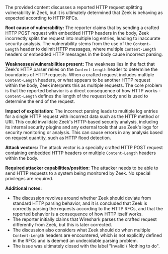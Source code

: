 The provided content discusses a reported HTTP request splitting vulnerability in Zeek, but it is ultimately determined that Zeek is behaving as expected according to HTTP RFCs.

**Root cause of vulnerability:**
The reporter claims that by sending a crafted HTTP POST request with embedded HTTP headers in the body, Zeek incorrectly splits the request into multiple log entries, leading to inaccurate security analysis. The vulnerability stems from the use of the `Content-Length` header to delimit HTTP messages, where multiple `Content-Length` headers or embedded HTTP messages in the body cause incorrect parsing.

**Weaknesses/vulnerabilities present:**
The weakness lies in the fact that Zeek's HTTP parser relies on the `Content-Length` header to determine the boundaries of HTTP requests. When a crafted request includes multiple `Content-Length` headers, or what appears to be another HTTP request within the body, Zeek interprets this as multiple requests. The core problem is that the reported behavior is a direct consequence of how HTTP works - `Content-Length` defines the length of the request body and is used to determine the end of the request.

**Impact of exploitation:**
The incorrect parsing leads to multiple log entries for a single HTTP request with incorrect data such as the HTTP method or URI. This could invalidate Zeek's HTTP-based security analysis, including its internal security plugins and any external tools that use Zeek's logs for security monitoring or analysis. This can cause errors in any analysis based on request quantity, such as HTTP flood detection.

**Attack vectors:**
The attack vector is a specially crafted HTTP POST request containing embedded HTTP headers or multiple `Content-Length` headers within the body.

**Required attacker capabilities/position:**
The attacker needs to be able to send HTTP requests to a system being monitored by Zeek. No special privileges are required.

**Additional notes:**
- The discussion revolves around whether Zeek should deviate from standard HTTP parsing behavior, and it is concluded that Zeek is correctly parsing the requests according to the HTTP RFCs, and that the reported behavior is a consequence of how HTTP itself works.
- The reporter initially claims that Wireshark parses the crafted request differently from Zeek, but this is later corrected.
- The discussion also considers what Zeek should do when multiple `Content-Length` headers are encountered, which is not explicitly defined in the RFCs and is deemed an undecidable parsing problem.
- The issue was ultimately closed with the label "Invalid / Nothing to do".
